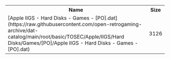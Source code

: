 <table>
<tr><th>Name</th><th>Size</th></tr>
<tr><td>[Apple IIGS - Hard Disks - Games - [PO].dat](https://raw.githubusercontent.com/open-retrogaming-archive/dat-catalog/main/root/basic/TOSEC/Apple/IIGS/Hard Disks/Games/[PO]/Apple IIGS - Hard Disks - Games - [PO].dat)</td><td>3126</td></tr>
</table>
